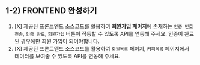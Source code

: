 ## 1-2) FRONTEND 완성하기

1. [X] 제공된 프론트엔드 소스코드를 활용하여 **회원가입 페이지**에 존재하는 `인증 번호 전송`, `인증 완료`, `회원가입` 버튼이 작동할 수 있도록 API를 연동해 주세요. 인증이 완료된 경우에만 회원 가입이 되어야합니다.
2. [X] 제공된 프론트엔드 소스코드를 활용하여 `회원목록` 페이지, `커피목록` 페이지에서 데이터를 보여줄 수 있도록 API를 연동해 주세요.
